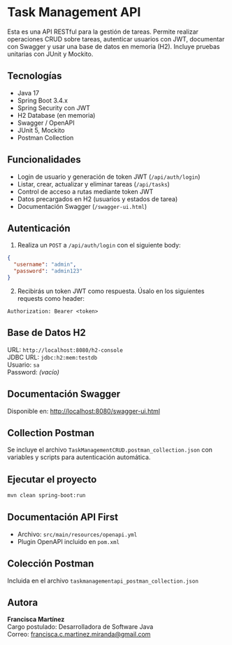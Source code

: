 # Task Management API

Esta es una API RESTful para la gestión de tareas. Permite realizar operaciones CRUD sobre tareas, autenticar usuarios con JWT, documentar con Swagger y usar una base de datos en memoria (H2). Incluye pruebas unitarias con JUnit y Mockito.

## Tecnologías

- Java 17
- Spring Boot 3.4.x
- Spring Security con JWT
- H2 Database (en memoria)
- Swagger / OpenAPI
- JUnit 5, Mockito
- Postman Collection

## Funcionalidades

- Login de usuario y generación de token JWT (`/api/auth/login`)
- Listar, crear, actualizar y eliminar tareas (`/api/tasks`)
- Control de acceso a rutas mediante token JWT
- Datos precargados en H2 (usuarios y estados de tarea)
- Documentación Swagger (`/swagger-ui.html`)

## Autenticación

1. Realiza un `POST` a `/api/auth/login` con el siguiente body:

```json
{
  "username": "admin",
  "password": "admin123"
}
```

2. Recibirás un token JWT como respuesta. Úsalo en los siguientes requests como header:

```
Authorization: Bearer <token>
```

## Base de Datos H2

URL: `http://localhost:8080/h2-console`  
JDBC URL: `jdbc:h2:mem:testdb`  
Usuario: `sa`  
Password: *(vacío)*

## Documentación Swagger

Disponible en: [http://localhost:8080/swagger-ui.html](http://localhost:8080/swagger-ui.html)

## Collection Postman

Se incluye el archivo `TaskManagementCRUD.postman_collection.json` con variables y scripts para autenticación automática.

## Ejecutar el proyecto

```bash
mvn clean spring-boot:run
```
## Documentación API First

- Archivo: `src/main/resources/openapi.yml`
- Plugin OpenAPI incluido en `pom.xml`

## Colección Postman

Incluida en el archivo `taskmanagementapi_postman_collection.json`

## Autora

**Francisca Martínez**  
Cargo postulado: Desarrolladora de Software Java  
Correo: francisca.c.martinez.miranda@gmail.com